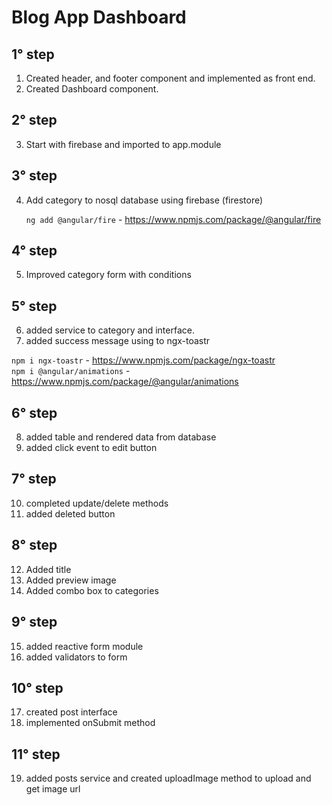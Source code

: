 # Blog App Dashboard

## 1° step

1. Created header, and footer component and implemented as front end.
2. Created Dashboard component.

## 2° step

3. Start with firebase and imported to app.module

## 3° step

4. Add category to nosql database using firebase (firestore)

   `ng add @angular/fire` - https://www.npmjs.com/package/@angular/fire

## 4° step

5. Improved category form with conditions

## 5° step

6. added service to category and interface.
7. added success message using to ngx-toastr

`npm i ngx-toastr` - https://www.npmjs.com/package/ngx-toastr \
`npm i @angular/animations` - https://www.npmjs.com/package/@angular/animations

## 6° step

8. added table and rendered data from database
9. added click event to edit button

## 7° step

10. completed update/delete methods
11. added deleted button

## 8° step

12. Added title
13. Added preview image
14. Added combo box to categories

## 9° step

15. added reactive form module
16. added validators to form

## 10° step

17. created post interface
18. implemented onSubmit method

## 11° step

19. added posts service and created uploadImage method to upload and get image url
